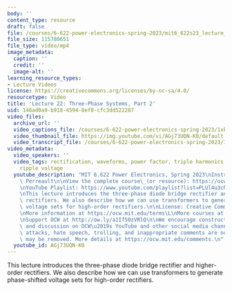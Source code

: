 ```yaml
---
body: ''
content_type: resource
draft: false
file: /courses/6-622-power-electronics-spring-2023/mit6_622s23_lecture_22_360p_16_9.mp4
file_size: 115780651
file_type: video/mp4
image_metadata:
  caption: ''
  credit: ''
  image-alt: ''
learning_resource_types:
- Lecture Videos
license: https://creativecommons.org/licenses/by-nc-sa/4.0/
resourcetype: Video
title: 'Lecture 22: Three-Phase Systems, Part 2'
uid: 146ad0a9-b918-4594-8ef0-cfc3dd522287
video_files:
  archive_url: ''
  video_captions_file: /courses/6-622-power-electronics-spring-2023/1xkhgaQkj9GF9YBkoBeZebQGd4eXMkdXZ_transcript.webvtt
  video_thumbnail_file: https://img.youtube.com/vi/AGj73UQN-K0/default.jpg
  video_transcript_file: /courses/6-622-power-electronics-spring-2023/1xkhgaQkj9GF9YBkoBeZebQGd4eXMkdXZ_transcript.pdf
video_metadata:
  video_speakers: ''
  video_tags: rectification, waveforms, power factor, triple harmonics, phase-shift,
    ripple voltage
  youtube_description: "MIT 6.622 Power Electronics, Spring 2023\nInstructor: David\
    \ Perreault\n\nView the complete course\_(or resource): https://ocw.mit.edu/courses/6-622-power-electronics-spring-2023/\L\
    \nYouTube Playlist: https://www.youtube.com/playlist?list=PLUl4u3cNGP62UTc77mJoubhDELSC8lfR0\n\
    \nThis lecture introduces the three-phase diode bridge rectifier and higher-order\
    \ rectifiers. We also describe how we can use transformers to generate phase-shifted\
    \ voltage sets for high-order rectifiers.\n\nLicense: Creative Commons BY-NC-SA\L\
    \nMore information at https://ocw.mit.edu/terms\L\nMore courses at https://ocw.mit.edu\n\
    \nSupport OCW at http://ow.ly/a1If50zVRlQ\n\nWe encourage constructive comments\
    \ and discussion on OCW\u2019s YouTube and other social media channels. Personal\
    \ attacks, hate speech, trolling, and inappropriate comments are not allowed and\
    \ may be removed. More details at https://ocw.mit.edu/comments.\n"
  youtube_id: AGj73UQN-K0
---
```

This lecture introduces the three-phase diode bridge rectifier and higher-order rectifiers. We also describe how we can use transformers to generate phase-shifted voltage sets for high-order rectifiers.
